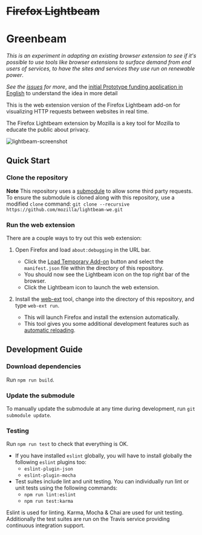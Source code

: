 # ~~Firefox Lightbeam~~ 
# Greenbeam

_This is an experiment in adapting an existing browser extension to see if it's possible to use tools like browser extensions to surface demand from end users of services, to have the sites and services they use run on renewable power_.

_See the [issues](https://github.com/mrchrisadams/greenbeam/issues) for more_, and the [initial Prototype funding application in English](https://github.com/mrchrisadams/greenbeam/blob/master/docs/prototype-fund-application.md) to understand the idea in more detail



This is the web extension version of the Firefox Lightbeam add-on for visualizing HTTP requests between websites in real time.

The Firefox Lightbeam extension by Mozilla is a key tool for Mozilla to educate the public about privacy.

![lightbeam-screenshot](/docs/images/lightbeam.gif)

## Quick Start

### Clone the repository

**Note** This repository uses a [submodule](https://github.com/mozilla-services/shavar-prod-lists) to allow some third party requests. To ensure the submodule is cloned along with this repository, use a modified `clone` command:
`git clone --recursive https://github.com/mozilla/lightbeam-we.git`

### Run the web extension

There are a couple ways to try out this web extension:

1. Open Firefox and load `about:debugging` in the URL bar.
    - Click the [Load Temporary Add-on](https://developer.mozilla.org/en-US/Add-ons/WebExtensions/Temporary_Installation_in_Firefox) button and select the `manifest.json` file within the directory of this repository.
    - You should now see the Lightbeam icon on the top right bar of the browser.
    - Click the Lightbeam icon to launch the web extension.

2. Install the [web-ext](https://developer.mozilla.org/en-US/Add-ons/WebExtensions/Getting_started_with_web-ext) tool, change into the directory of this repository, and type `web-ext run`.
    - This will launch Firefox and install the extension automatically.
    - This tool gives you some additional development features such as [automatic reloading](https://developer.mozilla.org/en-US/Add-ons/WebExtensions/Getting_started_with_web-ext#Automatic_extension_reloading).

## Development Guide

### Download dependencies
Run `npm run build`.

### Update the submodule
To manually update the submodule at any time during development, run `git submodule update`.

### Testing
Run `npm run test` to check that everything is OK.

* If you have installed `eslint` globally, you will have to install globally the following `eslint` plugins too:
    - `eslint-plugin-json`
    - `eslint-plugin-mocha`
* Test suites include lint and unit testing. You can individually run lint or unit tests using the following commands:
    * `npm run lint:eslint`
    * `npm run test:karma`

Eslint is used for linting. Karma, Mocha & Chai are used for unit testing. Additionally the test suites are run on the Travis service providing continuous integration support.
